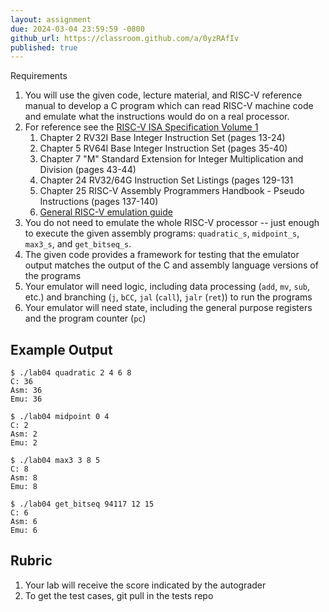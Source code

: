 ```yaml
---
layout: assignment
due: 2024-03-04 23:59:59 -0800
github_url: https://classroom.github.com/a/0yzRAfIv
published: true
---
```


Requirements
1. You will use the given code, lecture material, and RISC-V reference manual to develop a C program which can read RISC-V machine code and emulate what the instructions would do on a real processor.
1. For reference see the [RISC-V ISA Specification Volume 1](https://github.com/riscv/riscv-isa-manual/releases/download/Ratified-IMAFDQC/riscv-spec-20191213.pdf)
    1. Chapter 2 RV32I Base Integer Instruction  Set (pages 13-24)
    1. Chapter 5 RV64I Base Integer Instruction Set (pages 35-40) 
    1. Chapter 7 "M" Standard Extension for Integer Multiplication and Division (pages 43-44)
    1. Chapter 24 RV32/64G Instruction Set Listings (pages 129-131
    1. Chapter 25 RISC-V Assembly Programmers Handbook - Pseudo Instructions (pages 137-140)
    1. [General  RISC-V emulation guide](https://github.com/usfca-cs-tools/docs/blob/main/risc-v-emulation.md)
1. You do not need to emulate the whole RISC-V processor -- just enough to execute the given assembly programs: `quadratic_s`, `midpoint_s`, `max3_s`, and `get_bitseq_s`.
1. The given code provides a framework for testing that the emulator output matches the output of the C and assembly language versions of the programs
1. Your emulator will need logic, including data processing (`add`, `mv`, `sub`, etc.) and branching (`j`, `bCC`, `jal` (`call`), `jalr` (`ret`)) to run the programs
1. Your emulator will need state, including the general purpose registers and the program counter (`pc`)

## Example Output
    $ ./lab04 quadratic 2 4 6 8
    C: 36
    Asm: 36
    Emu: 36

    $ ./lab04 midpoint 0 4
    C: 2
    Asm: 2
    Emu: 2

    $ ./lab04 max3 3 8 5
    C: 8
    Asm: 8
    Emu: 8

    $ ./lab04 get_bitseq 94117 12 15
    C: 6
    Asm: 6
    Emu: 6

## Rubric
1. Your lab will receive the score indicated by the autograder
1. To get the test cases, git pull in the tests repo
